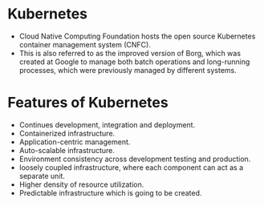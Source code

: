 # Kubernetes

* Cloud Native Computing Foundation hosts the open source Kubernetes container management system (CNFC).
* This is also referred to as the improved version of Borg, which was created at Google to manage both batch operations and long-running processes, which were previously managed by different systems. 

# Features of Kubernetes
* Continues development, integration and deployment. 
* Containerized infrastructure. 
* Application-centric management. 
* Auto-scalable infrastructure. 
* Environment consistency across development testing and production. 
* loosely coupled infrastructure, where each component can act as a separate unit. 
* Higher density of resource utilization. 
* Predictable infrastructure which is going to be created. 
